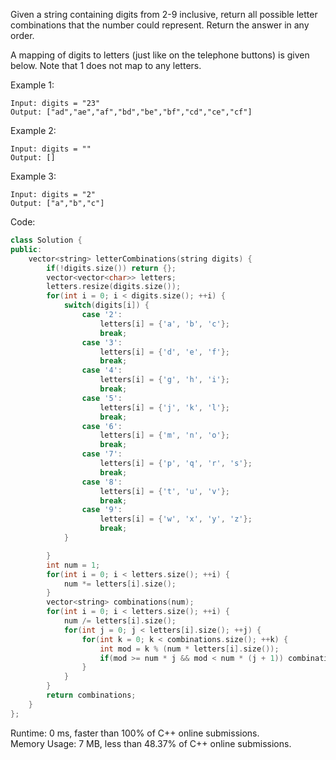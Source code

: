 Given a string containing digits from 2-9 inclusive, return all possible letter combinations that the number could represent. Return the answer in any order.  

A mapping of digits to letters (just like on the telephone buttons) is given below. Note that 1 does not map to any letters.  

Example 1:  
```
Input: digits = "23"
Output: ["ad","ae","af","bd","be","bf","cd","ce","cf"]
```

Example 2:  
```
Input: digits = ""
Output: []
```

Example 3:  
```
Input: digits = "2"
Output: ["a","b","c"]
```

Code:  
```c++
class Solution {
public:
    vector<string> letterCombinations(string digits) {
        if(!digits.size()) return {};
        vector<vector<char>> letters;
        letters.resize(digits.size());
        for(int i = 0; i < digits.size(); ++i) {
            switch(digits[i]) {
                case '2':
                    letters[i] = {'a', 'b', 'c'};
                    break;
                case '3':
                    letters[i] = {'d', 'e', 'f'};
                    break;
                case '4':
                    letters[i] = {'g', 'h', 'i'};
                    break;
                case '5':
                    letters[i] = {'j', 'k', 'l'};
                    break;
                case '6':
                    letters[i] = {'m', 'n', 'o'};
                    break;
                case '7':
                    letters[i] = {'p', 'q', 'r', 's'};
                    break;
                case '8':
                    letters[i] = {'t', 'u', 'v'};
                    break;
                case '9':
                    letters[i] = {'w', 'x', 'y', 'z'};
                    break;
            }

        }
        int num = 1;
        for(int i = 0; i < letters.size(); ++i) {
            num *= letters[i].size();
        }
        vector<string> combinations(num);
        for(int i = 0; i < letters.size(); ++i) {
            num /= letters[i].size();
            for(int j = 0; j < letters[i].size(); ++j) {
                for(int k = 0; k < combinations.size(); ++k) {
                    int mod = k % (num * letters[i].size());
                    if(mod >= num * j && mod < num * (j + 1)) combinations[k] += letters[i][j];
                }
            }
        }
        return combinations;
    }
};
```

Runtime: 0 ms, faster than 100% of C++ online submissions.  
Memory Usage: 7 MB, less than 48.37% of C++ online submissions.  
